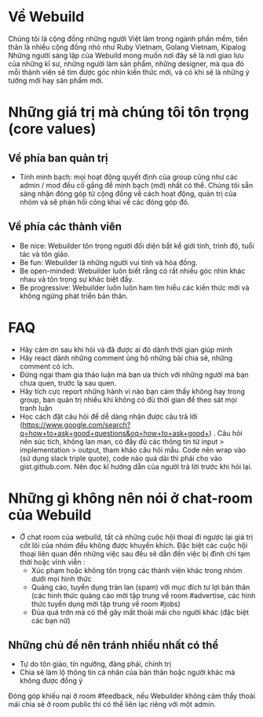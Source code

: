 # Về Webuild
Chúng tôi là cộng đồng những người Việt làm trong ngành phần mềm, tiền thân là nhiều cộng đồng nhỏ như Ruby Vietnam, Golang Vietnam, Kipalog
Những người sáng lập của Webuild mong muốn nơi đây sẽ là nơi giao lưu của những kĩ sư, những người làm sản phẩm, những designer, mà qua đó mỗi thành viên sẽ tìm được góc nhìn kiến thức mới, và có khi sẽ là những ý tưởng mới hay sản phẩm mới.

# Những giá trị mà chúng tôi tôn trọng (core values)
## Về phía ban quản trị
- Tính minh bạch: mọi hoạt động quyết định của group cũng như các admin / mod đều cố gắng để minh bạch (mở) nhất có thể. Chúng tôi sẵn sàng nhận đóng góp từ cộng đồng về cách hoạt động, quản trị của nhóm và sẽ phản hồi công khai về các đóng góp đó.

## Về phía các thành viên
- Be nice: Webuilder tôn trọng người đối diện bất kể giới tính, trình độ, tuổi tác và tôn giáo.
- Be fun: Webuilder là những người vui tính và hòa đồng.
- Be open-minded: Webuilder luôn biết rằng có rất nhiều góc nhìn khác nhau và tôn trọng sự khác biệt đấy.
- Be progressive: Webuilder luôn luôn ham tìm hiểu các kiến thức mới và không ngừng phát triển bản thân.


# FAQ
- Hãy cảm ơn sau khi hỏi và đã được ai đó dành thời gian giúp mình
- Hãy react dành những comment ủng hộ những bài chia sẻ, những comment có ích.
- Đừng ngại tham gia thảo luận mà bạn ưa thích với những người mà bạn chưa quen, trước lạ sau quen.
- Hãy tích cực report những hành vi nào bạn cảm thấy không hay trong group, ban quản trị nhiều khi không có đủ thời gian để theo sát mọi tranh luận
- Học cách đặt câu hỏi để dễ dàng nhận được câu trả lời (https://www.google.com/search?q=how+to+ask+good+questions&oq=how+to+ask+good+)
. Câu hỏi nên súc tích, không lan man, có đầy đủ các thông tin từ input > implementation > output, tham khảo câu hỏi mẫu. Code nên wrap vào (sử dụng slack triple quote), code nào quá dài thì phải cho vào gist.github.com. Nên đọc kĩ hướng dẫn của người trả lời trước khi hỏi lại.

# Những gì không nên nói ở chat-room của Webuild
- Ở chat room của webuild, tất cả những cuộc hội thoại đi ngược lại giá trị cốt lõi của nhóm đều không được khuyến khích. Đặc biệt các cuộc hội thoại liên quan đến những việc sau đều sẽ dẫn đến việc bị đình chỉ tạm thời hoặc vĩnh viễn :
  - Xúc phạm hoặc không tôn trọng các thành viên khác trong nhóm dưới mọi hình thức
  - Quảng cáo, tuyển dụng tràn lan (spam) với mục đích tư lợi bản thân (các hình thức quảng cáo mời tập trung về room #advertise, các hình thức tuyển dụng mời tập trung về room #jobs)
  - Đùa quá trớn mà có thể gây mất thoải mái cho người khác (đặc biệt các bạn nữ)

## Những chủ đề nên tránh nhiều nhất có thể
- Tự do tôn giáo, tín ngưỡng, đảng phái, chính trị
- Chia sẻ làm lộ thông tin cá nhân của bản thân hoặc người khác mà không được đồng ý

Đóng góp khiếu nại ở room #feedback, nếu Webuilder không cảm thấy thoải mái chia sẻ ở room public thì có thể liên lạc riêng với một admin.
